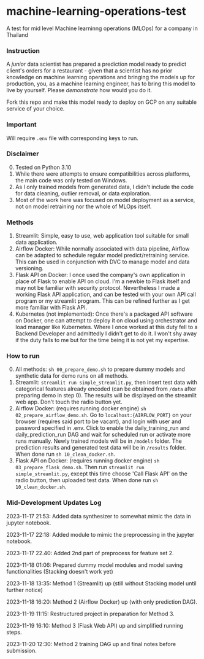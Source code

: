 # machine-learning-operations-test
A test for mid level Machine learninng operations (MLOps) for a company in Thailand

### Instruction

A _junior_ data scientist has prepared a prediction model ready to predict client's orders for a restaurant - given that a scientist has no prior knowledge on machine learning operations and bringing the models up for production, you, as a machine learning engineer, has to bring this model to live by yourself. Please *demonstrate* how would you do it. 

Fork this repo and make this model ready to deploy on GCP on any suitable service of your choice.

### Important

Will require ```.env``` file with corresponding keys to run.

### Disclaimer

0. Tested on Python 3.10
1. While there were attempts to ensure compatibilities across platforms, the main code was only tested on Windows.
2. As I only trained models from generated data, I didn't include the code for data cleaning, outlier removal, or data exploration.
3. Most of the work here was focused on model deployment as a service, not on model retraining nor the whole of MLOps itself.

### Methods

1. Streamlit: Simple, easy to use, web application tool suitable for small data application.
2. Airflow Docker: While normally associated with data pipeline, Airflow can be adapted to schedule regular model predict/retraining service. This can be used in conjunction with DVC to manage model and data versioning.
3. Flask API on Docker: I once used the company's own application in place of Flask to enable API on cloud. I'm a newbie to Flask itself and may not be familiar with security protocol. Nevertheless I made a working Flask API application, and can be tested with your own API call program or my streamlit program. This can be refined further as I get more familiar with Flask API.
4. Kubernetes (not implemented): Once there's a packaged API software on Docker, one can attempt to deploy it on cloud using orchestrator and load manager like Kubernetes. Where I once worked at this duty fell to a Backend Developer and admittedly I didn't get to do it. I won't shy away if the duty falls to me but for the time being it is not yet my expertise.

### How to run

0. All methods: ```sh 00_prepare_demo.sh``` to prepare dummy models and synthetic data for demo runs on all methods.
1. Streamlit: ```streamlit run simple_streamlit.py```, then insert test data with categorical features already encoded (can be obtained from ```/data``` after preparing demo in step 0). The results will be displayed on the streamlit web app. Don't touch the radio button yet.
2. Airflow Docker: (requires running docker engine) ```sh 02_prepare_airflow_demo.sh```. Go to ```localhost:{AIRFLOW_PORT}``` on your browser (requires said port to be vacant), and login with user and password specified in .env. Click to enable the daily_training_run and daily_prediction_run DAG and wait for scheduled run or activate more runs manually. Newly trained models will be in ```/models``` folder. The prediction results and generated test data will be in ```/results``` folder. When done run ```sh 10_clean_docker.sh```.
3. Flask API on Docker: (requires running docker engine) ```sh 03_prepare_flask_demo.sh```. Then run ```streamlit run simple_streamlit.py```, except this time choose 'Call Flask API' on the radio button, then uploaded test data. When done run ```sh 10_clean_docker.sh```.

### Mid-Development Updates Log

2023-11-17 21:53: Added data synthesizer to somewhat mimic the data in jupyter notebook.

2023-11-17 22:18: Added module to mimic the preprocessing in the jupyter notebook.

2023-11-17 22.40: Added 2nd part of preprocess for feature set 2.

2023-11-18 01:06: Prepared dummy model modules and model saving functionalities (Stacking doesn't work yet)

2023-11-18 13:35: Method 1 (Streamlit) up (still without Stacking model until further notice)

2023-11-18 16:20: Method 2 (Airflow Docker) up (with only prediction DAG).

2023-11-19 11:15: Restructured project in preparation for Method 3.

2023-11-19 16:10: Method 3 (Flask Web API) up and simplified running steps.

2023-11-20 12:30: Method 2 training DAG up and final notes before submission.
